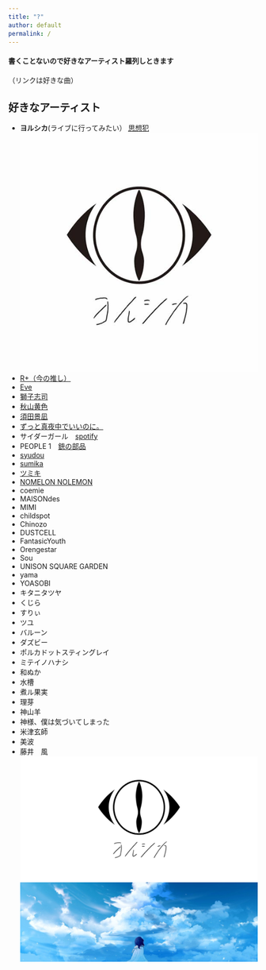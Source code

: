 ```yaml
---
title: "?"
author: default
permalink: /
---
```


#### 書くことないので好きなアーティスト羅列しときます  
（リンクは好きな曲）
  
## 好きなアーティスト
 - **ヨルシカ**(ライブに行ってみたい） [思想犯](https://youtu.be/ENcnYh79dUY)  
![image](assets/images/AEA12BE1-95AB-4BAC-8491-F730A94F37D1-5183-0000049BF40F67BF.JPG)
 - [R+（今の推し）](https://youtu.be/VuXLyCqHvqU)
 - [Eve](https://youtu.be/U7L-3VXAkSA)
 - [獅子志司](https://youtu.be/2OQH5cFlHMc)
 - [秋山黄色](https://youtu.be/8-kryug_X2Y)
 - [須田景凪](https://youtu.be/NQ12-0TYgAs)
 - [ずっと真夜中でいいのに。](https://youtu.be/ubrovjZUi64)
 - サイダーガール　[spotify](https://open.spotify.com/track/7xQ75Q7F5C8GT653QEDKTS?si=9c5a0aea2c42406b)
 - PEOPLE 1　[銃の部品](https://lnk.to/o0hS7N)
 - [syudou](https://youtu.be/8r-_K32fsSU)
 - [sumika](https://youtu.be/jYoaGPEhaC0)
 - [ツミキ](https://youtu.be/0g6PYgZBvnc)
 - [NOMELON NOLEMON](https://youtu.be/6CUV-joXzYo)
 - coemie
 - MAISONdes
 - MIMI
 - childspot
 - Chinozo
 - DUSTCELL
 - FantasicYouth
 - Orengestar
 - Sou
 - UNISON SQUARE GARDEN
 - yama
 - YOASOBI
 - キタニタツヤ
 - くじら
 - すりぃ
 - ツユ
 - バルーン
 - ダズビー
 - ポルカドットスティングレイ
 - ミテイノハナシ
 - 和ぬか
 - 水槽
 - 煮ル果実
 - 理芽
 - 神山羊
 - 神様、僕は気づいてしまった
 - 米津玄師
 - 美波
 - 藤井　風   
![image](/assets/images/ogimg.png)
![image](assets/images/icons/1500x500.jpeg)
